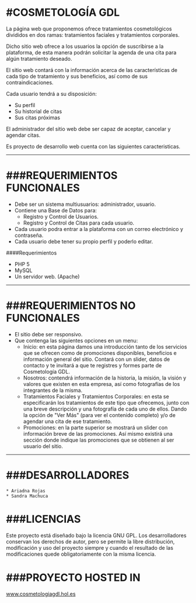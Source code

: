 #COSMETOLOGÍA GDL
=================

La página web que proponemos ofrece tratamientos cosmetológicos divididos en dos ramas: 
tratamientos faciales y tratamientos corporales.

Dicho sitio web ofrece a los usuarios la opción de suscribirse a la plataforma, 
de esta manera podrán solicitar la agenda de una cita para algún tratamiento deseado.

El sitio web contará con la información acerca de las características de cada tipo de tratamiento y sus beneficios, así como de sus contraindicaciones.

Cada usuario tendrá a su disposición:
* Su perfil
* Su historial de citas
* Sus citas próximas

El administrador del sitio web debe ser capaz de aceptar, cancelar y agendar citas. 

Es proyecto de desarrollo web cuenta con las siguientes caracteristicas.

* * *

###REQUERIMIENTOS FUNCIONALES
=============================

* Debe ser un sistema multiusuarios: administrador, usuario.
* Contiene una Base de Datos para:
	* Registro y Control de Usuarios.
	* Registro y Control de Citas para cada usuario.
* Cada usuario podra entrar a la plataforma con un correo electrónico y contraseña.
* Cada usuario debe tener su propio perfil y poderlo editar.

####Requerimientos
* PHP 5
* MySQL
* Un servidor web. (Apache)

* * *

###REQUERIMIENTOS NO FUNCIONALES
================================

* El sitio debe ser responsivo.
* Que contenga las siguientes opciones en un menu:
	* Inicio: en esta página damos una introducción tanto de los servicios que se ofrecen como de promociones disponibles, beneficios e información general del sitio. Contará con un slider, datos de contacto y te invitará a que te registres y formes parte de Cosmetología GDL.
	* Nosotros: contendrá información de la historia, la misión, la visión y valores que existen en esta empresa, así como fotografías de los integrantes de la misma. 
	* Tratamientos Faciales y Tratamientos Corporales: en esta se especificarán los tratamientos de este tipo que ofrecemos, junto con una breve descripción y una fotografía de cada uno de ellos. Dando la opción de "Ver Más" (para ver el contenido completo) y/o de agendar una cita de ese tratamiento.
	* Promociones: en la parte superior se mostrará un slider con información breve de las promociones. Así mismo existirá una sección donde indique las promociones que se obtienen al ser usuario del sitio.
	

* * *

###DESARROLLADORES
==================
	* Ariadna Rojas
	* Sandra Machuca

###LICENCIAS
============
Este proyecto está diseñado bajo la licencia GNU GPL. Los desarrolladores conservan los derechos de autor,  pero se permite la libre distribución, modificación y uso del proyecto siempre y cuando el resultado de las modificaciones quede obligatoriamente con la misma licencia.

###PROYECTO HOSTED IN
=====================
www.cosmetologiagdl.hol.es